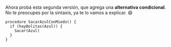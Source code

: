 Ahora probá esta segunda versión, que agrega una **alternativa condicional**. No te preocupes por la sintaxis, ya te lo vamos a explicar. :smile:

```gobstones
procedure SacarAzulConMiedo() {
  if (hayBolitas(Azul)) {
    Sacar(Azul)
  } 
}
```